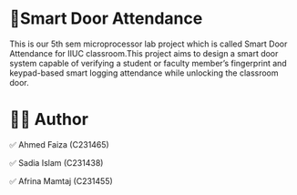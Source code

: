 # 🚪Smart Door Attendance

  This is our 5th sem microprocessor lab project which is called Smart Door Attendance for IIUC classroom.This project aims to design a smart door system capable of verifying a student or faculty member’s fingerprint and keypad-based smart logging attendance while unlocking the classroom door. 

# 👨‍💻 Author
✅ Ahmed Faiza  (C231465)

✅ Sadia Islam  (C231438)

✅ Afrina Mamtaj (C231455)
